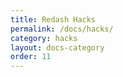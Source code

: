 ```yaml
---
title: Redash Hacks
permalink: /docs/hacks/
category: hacks
layout: docs-category
order: 11
---
```


